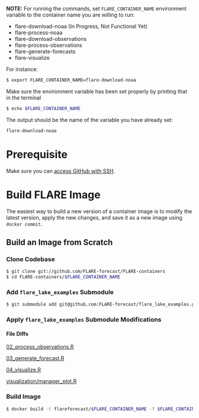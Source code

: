 **NOTE:** For running the commands, set `FLARE_CONTAINER_NAME` environment variable to the container name you are willing to run:
- flare-download-noaa (In Progress, Not Functional Yet)
- flare-process-noaa
- flare-download-observations
- flare-process-observations
- flare-generate-forecasts
- flare-visualize

For instance:

```bash
$ export FLARE_CONTAINER_NAME=flare-download-noaa
```

Make sure the environment variable has been set properly by printing that in the terminal

```bash
$ echo $FLARE_CONTAINER_NAME
```

The output should be the name of the variable you have already set:

```bash
flare-download-noaa
```


# Prerequisite

Make sure you can [access GitHub with SSH](https://docs.github.com/en/free-pro-team@latest/github/authenticating-to-github/connecting-to-github-with-ssh).


# Build FLARE Image

The easiest way to build a new version of a container image is to modify the latest version, apply the new changes, and save it as a new image using `docker commit`.

## Build an Image from Scratch

### Clone Codebase

```bash
$ git clone git://github.com/FLARE-forecast/FLARE-containers
$ cd FLARE-containers/$FLARE_CONTAINER_NAME
```

### Add `flare_lake_examples` Submodule

```bash
$ git submodule add git@github.com:FLARE-forecast/flare_lake_examples.git
```

### Apply `flare_lake_examples` Submodule Modifications

#### File Diffs

[02_process_observations.R](https://www.diffchecker.com/fbVNm0B9)

[03_generate_forecast.R](https://www.diffchecker.com/c84iaE9E)

[04_visualize.R](https://www.diffchecker.com/31XlWl4I)

[visualization/manager_plot.R](https://www.diffchecker.com/FhAymQoC)

### Build Image

```bash
$ docker build -t flareforecast/$FLARE_CONTAINER_NAME -f $FLARE_CONTAINER_NAME/Dockerfile .
```